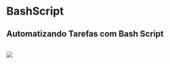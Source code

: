 # BashScript
<h2 class="center">Automatizando Tarefas com Bash Script</h2>

<br>
<img src="https://media.giphy.com/media/I782lS0OOCCE8/giphy.gif">
